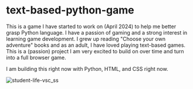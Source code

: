 # text-based-python-game

This is a game I have started to work on (April 2024) to help me better grasp Python language. I have a passion of gaming and a strong interest in learning game development. I grew up reading "Choose your own adventure" books and as an adult, I have loved playing text-based games. This is a (passion) project I am very excited to build on over time and turn into a full browser game. 

I am building this right now with Python, HTML, and CSS right now. 

![student-life-vsc_ss](https://github.com/zipage/text-based-python-game/assets/59000769/77302e40-2e08-47ed-90d6-6fc170679ac0)
